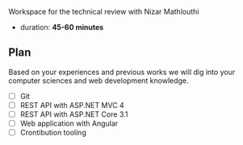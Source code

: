 Workspace for the technical review with Nizar Mathlouthi

* duration: **45-60 minutes**

## Plan

Based on your experiences and previous works we will dig into your computer sciences and web development knowledge. 

- [ ] Git
- [ ] REST API with ASP.NET MVC 4
- [ ] REST API with ASP.NET Core 3.1
- [ ] Web application with Angular
- [ ] Crontibution tooling
